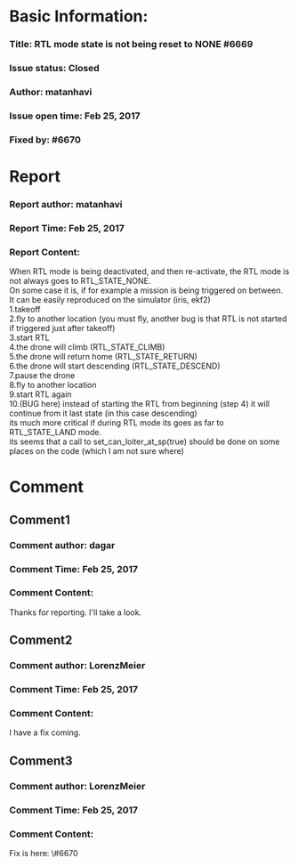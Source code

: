 # Basic Information:
### Title:  RTL mode state is not being reset to NONE #6669 
### Issue status: Closed
### Author: matanhavi
### Issue open time: Feb 25, 2017
### Fixed by: #6670
# Report
### Report author: matanhavi
### Report Time: Feb 25, 2017
### Report Content:   
When RTL mode is being deactivated, and then re-activate, the RTL mode is not always goes to RTL_STATE_NONE.    
On some case it is, if for example a mission is being triggered on between.    
It can be easily reproduced on the simulator (iris, ekf2)  
1.takeoff  
2.fly to another location (you must fly, another bug is that RTL is not started if triggered just after takeoff)  
3.start RTL  
4.the drone will climb (RTL_STATE_CLIMB)  
5.the drone will return home (RTL_STATE_RETURN)  
6.the drone will start descending (RTL_STATE_DESCEND)  
7.pause the drone  
8.fly to another location  
9.start RTL again  
10.(BUG here) instead of starting the RTL from beginning (step 4) it will continue from it last state (in this case descending)  
its much more critical if during RTL mode its goes as far to RTL_STATE_LAND mode.    
its seems that a call to set_can_loiter_at_sp(true) should be done on some places on the code (which I am not sure where)  

# Comment
## Comment1
### Comment author: dagar
### Comment Time: Feb 25, 2017
### Comment Content:   
Thanks for reporting. I'll take a look.  

## Comment2
### Comment author: LorenzMeier
### Comment Time: Feb 25, 2017
### Comment Content:   
I have a fix coming.  

## Comment3
### Comment author: LorenzMeier
### Comment Time: Feb 25, 2017
### Comment Content:   
Fix is here: \\\#6670  
